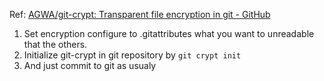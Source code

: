 Ref: [AGWA/git-crypt: Transparent file encryption in git - GitHub](https://github.com/AGWA/git-crypt)

1. Set encryption configure to .gitattributes what you want to unreadable that the others.
2. Initialize git-crypt in git repository by `git crypt init`
3. And just commit to git as usualy
